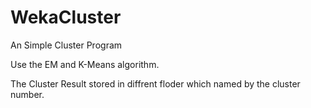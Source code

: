 WekaCluster
===========

An Simple Cluster Program


Use the EM and K-Means algorithm.

The Cluster Result stored in diffrent floder which named by the cluster number.
